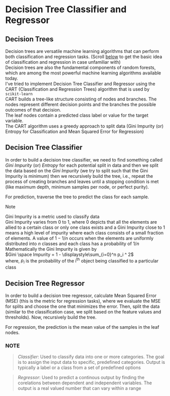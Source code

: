 # Decision Tree Classifier and Regressor
## Decision Trees
Decision trees are versatile machine learning algorithms that can perform both classification and regression tasks. (Scroll [below](#note) to get the basic idea of classification and regression in case unfamiliar with)\
Decision trees are also the fundamental components of random forests, which are among the most powerful machine learning algorithms available today. \
I've tried to implement Decision Tree Classifier and Regressor using the CART (Classification and Regression Trees) algorithm that is used by `scikit-learn` \
CART builds a tree-like structure consisting of nodes and branches. The nodes represent different decision points and the branches the possible outcomes of that decision. \
The leaf nodes contain a predicted class label or value for the target variable. \
The CART algorithm uses a greedy approach to split data (Gini Impurity (or) Entropy for Classification and Mean Squared Error for Regression)

## Decision Tree Classifier
In order to build a decision tree classifier, we need to find something called _Gini Impurity_ (or) _Entropy_ for each potential split in data and then we split the data based on the _Gini Impurity_ (we try to split such that the Gini Impurity is minimum) then we recursively build the tree, i.e., repeat the process of creating branches and leaves until a stopping condition is met (like maximum depth, minimum samples per node, or perfect purity).

For prediction, traverse the tree to predict the class for each sample.

>[!NOTE]
>Gini Impurity is a metric used to classify data <br>
>Gini Impurity varies from 0 to 1, where 0 depicts that all the elements are allied to a certain class or only one class exists and a Gini Impurity close to 1 means a high level of impurity where each class consists of a small fraction of elements. A value of $1- 1/n$ occurs when the elements are uniformly distributed into _n_ classes and each class has a probability of $1/n$ <br>
>Mathematically the Gini Impurity is given by <br> 
> $Gini \space Impurity =  1 - \displaystyle\sum_{i=0}^n p_i ^ 2$ <br>
> where, _p<sub>i</sub>_ is the probability of the i<sup>th</sup> object being classified to a particular class


## Decision Tree Regressor
In order to build a decision tree regressor, calculate Mean Squared Error (MSE) (this is the metric for regression tasks), where we evaluate the MSE for splits and choose the one that minimizes the error. Then, split the data (similar to the classification case, we split based on the feature values and thresholds). Now, recursively build the tree.

For regression, the prediction is the mean value of the samples in the leaf nodes.


### NOTE
> _Classifier_: Used to classify data into one or more categories. The goal is to assign the input data to specific, predefined categories. Output is typically a label or a class from a set of predefined options

> _Regressor_: Used to predict a continous output by finding the corelations between dependent and independent variables. The output is a real valued number that can vary within a range

